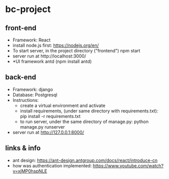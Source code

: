 # bc-project

## front-end
- Framework: React 
- install node.js first: https://nodejs.org/en/
- To start server, in the project directory ("frontend") 
    npm start 
- server run at 
    http://localhost:3000/
- *UI framework
    antd (npm install antd) 


    
## back-end 
- Framework: django
- Database: Postgresql 
- Instructions: 
    - create a virtual environment and activate
    - install requirements, (under same directory with requirements.txt): 
        pip install -r requirements.txt
    - to run server, under the same directory of manage.py: 
        python manage.py runserver
- server run at
    http://127.0.0.1:8000/
    


## links & info
- ant design: https://ant-design.antgroup.com/docs/react/introduce-cn
- how was authentication implemented: https://www.youtube.com/watch?v=xjMP0hspNLE
 
